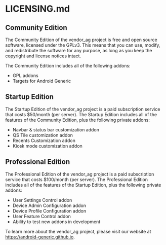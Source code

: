 # LICENSING.md

## Community Edition

The Community Edition of the vendor_ag project is free and open source software, licensed under the GPLv3. This means that you can use, modify, and redistribute the software for any purpose, as long as you keep the copyright and license notices intact.

The Community Edition includes all of the following addons:

* GPL addons
* Targets for Android Generic

## Startup Edition

The Startup Edition of the vendor_ag project is a paid subscription service that costs $50/month (per server). The Startup Edition includes all of the features of the Community Edition, plus the following private addons:

* Navbar & status bar customization addon
* QS Tile customization addon
* Recents Customization addon
* Kiosk mode customization addon

## Professional Edition

The Professional Edition of the vendor_ag project is a paid subscription service that costs $100/month (per server). The Professional Edition includes all of the features of the Startup Edition, plus the following private addons:

* User Settings Control addon
* Device Admin Configuration addon
* Device Profile Configuration addon
* User Feature Control addon
* Ability to test new addons in development

To learn more about the vendor_ag project, please visit our website at https://android-generic.github.io.
